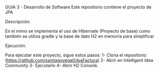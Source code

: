 GUIA 3 - Desarrollo de Software Este repositorio contiene el proyecto de JPA

Descripción:

En el mimo se implementa el uso de Hibernate (Proyecto de base) como también se utiliza gradle y la base de dato H2 en memoria para simplificar

Ejecución:

Para ejecutar este proyecto, sigue estos pasos: 1- Clona el repositorio: (https://github.com/santiagovega0/jpaFactura) 2- Abrir en Intelligent Idea Community 3- Ejecutarlo 4- Abrir H2 Console.
